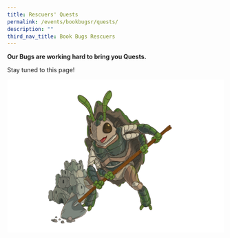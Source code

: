 ```yaml
---
title: Rescuers' Quests
permalink: /events/bookbugsr/quests/
description: ""
third_nav_title: Book Bugs Rescuers
---
```

**Our Bugs are working hard to bring you Quests.**

Stay tuned to this page!

<img src="/images/events/bookbugsr/Junthura Final CMYK.png"></a>